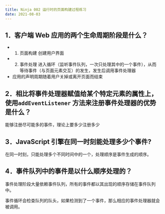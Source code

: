 ```yaml
---
title: Ninja 002 运行时的页面构建过程练习
date: 2021-08-03
---
```


## 1．客户端 Web 应用的两个生命周期阶段是什么？

- 1. 页面构建 创建用户界面
- 2. 事件处理 进入循环（监听事件队列，一次只处理其中的一个事件），从而等待事件（与页面元素交互）的发生，发生后调用事件处理器
- 应用的声明周期随着用户关掉或离开页面而结束

## 2．相比将事件处理器赋值给某个特定元素的属性上，使用`addEventListener` 方法来注册事件处理器的优势是什么？

能够注册尽可能多的事件，理论上要多少注册多少

## 3．JavaScript 引擎在同一时刻能处理多少个事件?

在同一时刻，只能处理多个不同时间中的一个，处理顺序是事件生成的顺序。

## 4．事件队列中的事件是以什么顺序处理的？

事件处理阶段大量依赖事件队列，所有的事件都以其出现的顺序存储在事件队列中。

事件循环会检查队列的队头，如果检测到了一个事件，那么相应的事件处理器就会被调用。
